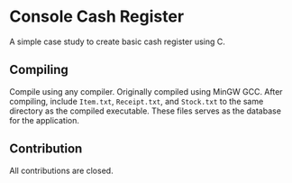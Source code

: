 # Console Cash Register
A simple case study to create basic cash register using C. 

## Compiling
Compile using any compiler. Originally compiled using MinGW GCC. After compiling, include `Item.txt`, `Receipt.txt`, and `Stock.txt` to the same directory as the compiled executable. These files serves as the database for the application.

## Contribution
All contributions are closed.

